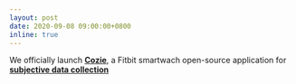 ```yaml
---
layout: post
date: 2020-09-08 09:00:00+0800
inline: true
---
```


We officially launch [**Cozie**](https://cozie.app/), a Fitbit smartwach open-source application for [**subjective data collection**](https://www.linkedin.com/pulse/cozie-subjective-data-collection-your-longitudinal-jayathissa-pj-/?trackingId=nqeMQW5TQhWxLGakr7oXlA%3D%3D)
